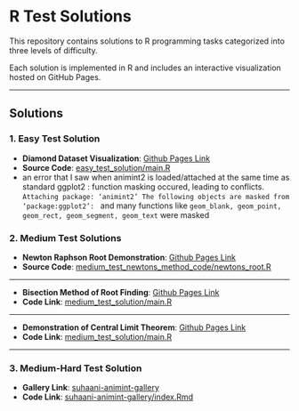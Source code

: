 # R Test Solutions

This repository contains solutions to R programming tasks categorized into three levels of difficulty.

Each solution is implemented in R and includes an interactive visualization hosted on GitHub Pages.

---

## Solutions

### 1. Easy Test Solution
- **Diamond Dataset Visualization**: [Github Pages Link](https://suhaani-agarwal.github.io/r/easy_test_solution2/index.html)
- **Source Code**: [easy_test_solution/main.R](https://github.com/suhaani-agarwal/r/tree/main/easy_test_solution2)
- an error that I saw when animint2 is loaded/attached at the same time as standard ggplot2 : function masking occured, leading to conflicts.
  `Attaching package: ‘animint2’
The following objects are masked from ‘package:ggplot2’:
` and many functions like `geom_blank, geom_point, geom_rect, geom_segment, geom_text` were masked

### 2. Medium Test Solutions
- **Newton Raphson Root Demonstration**: [Github Pages Link](https://suhaani-agarwal.github.io/r/newton_raphson_method/index.html)
- **Source Code**: [medium_test_newtons_method_code/newtons_root.R](https://github.com/suhaani-agarwal/r/tree/main/medium_test_newtons_method_code/newtons_root.r)

---

- **Bisection Method of Root Finding**: [Github Pages Link](https://suhaani-agarwal.github.io/r/bisection_method/index.html)
- **Code Link**: [medium_test_solution/main.R](https://github.com/suhaani-agarwal/r/tree/main/bisection_method)

---

- **Demonstration of Central Limit Theorem**: [Github Pages Link](https://suhaani-agarwal.github.io/r/clt_animation/index.html)
- **Code Link**: [medium_test_solution/main.R](https://github.com/suhaani-agarwal/r/tree/main/medium_test_centrallimit_code)

---

### 3. Medium-Hard Test Solution
- **Gallery Link**: [suhaani-animint-gallery](https://suhaani-agarwal.github.io/suhaani-animint-gallery/)
- **Code Link**: [suhaani-animint-gallery/index.Rmd](https://github.com/suhaani-agarwal/suhaani-animint-gallery/blob/main/index.Rmd)


